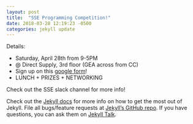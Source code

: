 ```yaml
---
layout: post
title:  "SSE Programming Competition!"
date: 2018-03-28 12:19:23 -0500
categories: jekyll update
---
```



Details:
* Saturday, April 28th from 9-5PM
* @ Direct Supply, 3rd floor (GEA across from CC)
* Sign up on this [google form][sign-form]!
* LUNCH + PRIZES + NETWORKING


Check out the SSE slack channel for more info!


Check out the [Jekyll docs][jekyll-docs] for more info on how to get the most out of Jekyll. File all bugs/feature requests at [Jekyll’s GitHub repo][jekyll-gh]. If you have questions, you can ask them on [Jekyll Talk][jekyll-talk].



[sign-form]: https://goo.gl/forms/D5AvZ56gHB5vNy4L2
[jekyll-docs]: https://jekyllrb.com/docs/home
[jekyll-gh]:   https://github.com/jekyll/jekyll
[jekyll-talk]: https://talk.jekyllrb.com